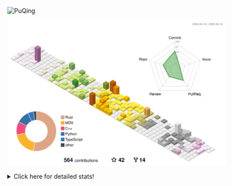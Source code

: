 ![PuQing](https://user-images.githubusercontent.com/27223114/171565019-9a56fae6-b08b-421f-99db-7e830da42371.png)

![](./profile-3d-contrib/profile-season-animate.svg)

<details>
<summary>Click here for detailed stats!</summary>

<!--START_SECTION:waka-->
![Lines of code](https://img.shields.io/badge/From%20Hello%20World%20I%27ve%20Written-2.0%20million%20lines%20of%20code-blue)

**🐱 My GitHub Data** 

> 📦 441.4 kB Used in GitHub's Storage 
 > 
> 🏆 136 Contributions in the Year 2025
 > 
> 🚫 Not Opted to Hire
 > 
> 📜 45 Public Repositories 
 > 
> 🔑 33 Private Repositories 
 > 
**I'm an Early 🐤** 

```text
🌞 Morning                682 commits         ██░░░░░░░░░░░░░░░░░░░░░░░   08.20 % 
🌆 Daytime                3559 commits        ███████████░░░░░░░░░░░░░░   42.79 % 
🌃 Evening                1909 commits        ██████░░░░░░░░░░░░░░░░░░░   22.95 % 
🌙 Night                  2167 commits        ███████░░░░░░░░░░░░░░░░░░   26.06 % 
```


📊 **This Week I Spent My Time On** 

```text
💬 Programming Languages: 
Other                    12 hrs 2 mins       ███████░░░░░░░░░░░░░░░░░░   26.91 % 
CLI                      10 hrs 44 mins      ██████░░░░░░░░░░░░░░░░░░░   23.97 % 
Markdown                 4 hrs 43 mins       ███░░░░░░░░░░░░░░░░░░░░░░   10.54 % 
Python                   4 hrs 35 mins       ███░░░░░░░░░░░░░░░░░░░░░░   10.25 % 
Browsing                 2 hrs 38 mins       █░░░░░░░░░░░░░░░░░░░░░░░░   05.89 % 

🔥 Editors: 
Arc                      14 hrs 42 mins      ████████░░░░░░░░░░░░░░░░░   32.86 % 
Ghostty                  10 hrs 44 mins      ██████░░░░░░░░░░░░░░░░░░░   23.97 % 
VS Code                  9 hrs 13 mins       █████░░░░░░░░░░░░░░░░░░░░   20.61 % 
Obsidian                 4 hrs 41 mins       ███░░░░░░░░░░░░░░░░░░░░░░   10.46 % 
Telegram                 3 hrs 2 mins        ██░░░░░░░░░░░░░░░░░░░░░░░   06.80 % 

💻 Operating System: 
Mac                      36 hrs 17 mins      ████████████████████░░░░░   81.07 % 
WSL                      5 hrs 12 mins       ███░░░░░░░░░░░░░░░░░░░░░░   11.65 % 
Linux                    3 hrs 15 mins       ██░░░░░░░░░░░░░░░░░░░░░░░   07.28 % 
```


<!--END_SECTION:waka-->
</details>
